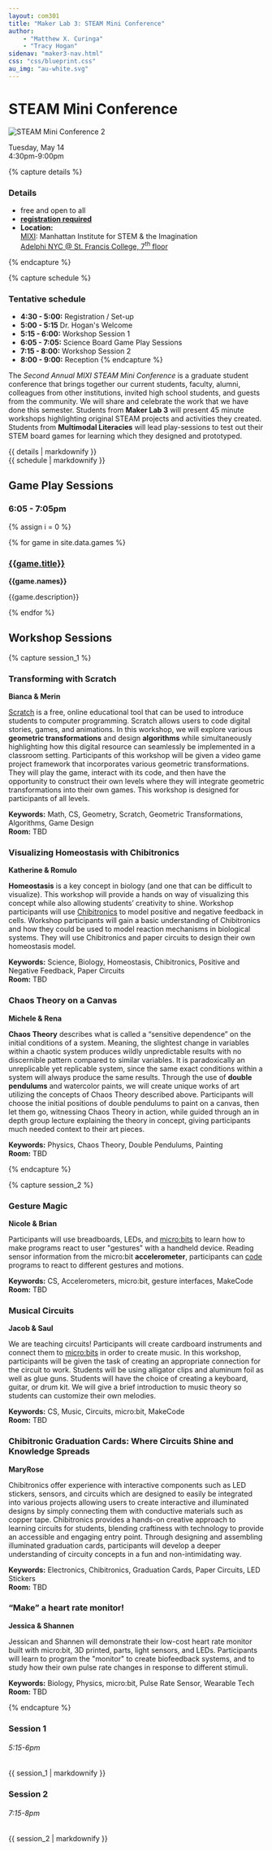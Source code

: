 ```yaml
---
layout: com301
title: "Maker Lab 3: STEAM Mini Conference"
author:
    - "Matthew X. Curinga"
    - "Tracy Hogan"
sidenav: "maker3-nav.html"
css: "css/blueprint.css"
au_img: "au-white.svg"
---
```


<i class="bi bi-award"></i> STEAM Mini Conference
====================================================
<img src="img/steam-mini2.png" class="img-fluid" alt="STEAM Mini Conference 2">

<p class="fw-bold fs-1">
<i class="bi bi-calendar-heart-fill"></i> Tuesday, May 14<br>
4:30pm-9:00pm
</p>

{% capture details %}
### Details
* free and open to all
* **[registration required](https://forms.gle/Mee3oPQcxHgCuJht5)**
* **Location:**\
  [MIXI](https://mixi.nyc): Manhattan Institute for STEM & the Imagination\
  [Adelphi NYC @ St. Francis College, 7<sup>th</sup> floor](https://maps.app.goo.gl/WX3M68SeGC5THWLT7)

{% endcapture %}

{% capture schedule %}
### Tentative schedule

- **4:30 - 5:00:** Registration / Set-up
- **5:00 - 5:15** Dr. Hogan's Welcome
- **5:15 - 6:00:** Workshop Session 1
- **6:05 - 7:05:** Science Board Game Play Sessions
- **7:15 - 8:00:** Workshop Session 2
- **8:00 - 9:00:** Reception
{% endcapture %}

<p class="lead">
The <i>Second Annual MIXI STEAM Mini Conference</i> is a graduate student conference
that brings together our current students,
faculty, alumni, colleagues from other institutions, invited high school students,
and guests from the community. We will share and celebrate the work that we have
done this semester. Students from <b>Maker Lab 3</b> will present 45 minute workshops
highlighting original STEAM projects and activities they created. Students from
<b>Multimodal Literacies</b> will lead play-sessions to test out their STEM
board games for learning which they designed and prototyped.
</p>

<div class="d-flex justify-content-center mb-3">
<div class="border-2 rounded text-light bg-dark bg-gradient p-3 me-2">
{{ details | markdownify }}
</div>
<div class="border-2 rounded text-light bg-dark bg-gradient p-3">
{{ schedule | markdownify }}
</div>
</div>



Game Play Sessions
------------------
### 6:05 - 7:05pm


{% assign i = 0 %}


{% for game in site.data.games %}

<div class="mb-2">
<h3><a href="template">{{game.title}}</a></h3>
<strong>{{game.names}}</strong>
<p>{{game.description}}</p>
</div>

{% endfor %}



Workshop Sessions
-----------------

{% capture session_1 %}
### Transforming with Scratch
**Bianca & Merin**

[Scratch](https://scratch.mit.edu) is a free, online educational tool that can be used to introduce students to computer programming. Scratch allows users to code digital stories, games, and animations. In this workshop, we will explore various **geometric transformations** and design **algorithms** while simultaneously highlighting how this digital resource can seamlessly be implemented in a classroom setting. Participants of this workshop will be given a video game project framework that incorporates various geometric transformations. They will play the game, interact with its code, and then have the opportunity to construct their own levels where they will integrate geometric transformations into their own games. This workshop is designed for participants of all levels.

**Keywords:** Math, CS, Geometry, Scratch, Geometric Transformations, Algorithms, Game Design\
**Room:** TBD

### Visualizing Homeostasis with Chibitronics
**Katherine & Romulo**

**Homeostasis** is a key concept in biology (and one that can be difficult to visualize). This workshop will provide a hands on way of visualizing this concept while also allowing students’ creativity to shine. Workshop participants will use [Chibitronics](https://chibitronics.com/) to model positive and negative feedback in cells. Workshop participants will gain a basic understanding of Chibitronics and how they could be used to model reaction mechanisms in biological systems. They will use Chibitronics and paper circuits to design their own homeostasis model.

**Keywords:** Science, Biology, Homeostasis, Chibitronics, Positive and Negative Feedback, Paper Circuits\
**Room:** TBD

### Chaos Theory on a Canvas
**Michele & Rena**

**Chaos Theory** describes what is called a “sensitive dependence” on the initial conditions of a system. Meaning, the slightest change in variables within a chaotic system produces wildly unpredictable results with no discernible pattern compared to similar variables. It is paradoxically an unreplicable yet replicable system, since the same exact conditions within a system will always produce the same results. Through the use of **double pendulums** and watercolor paints, we will create unique works of art utilizing the concepts of Chaos Theory described above. Participants will choose the initial positions of double pendulums to paint on a canvas, then let them go, witnessing Chaos Theory in action, while guided through an in depth group lecture explaining the theory in concept, giving participants much needed context to their art pieces. 

**Keywords:** Physics, Chaos Theory, Double Pendulums, Painting\
**Room:** TBD

{% endcapture %}

{% capture session_2 %}

### Gesture Magic
**Nicole & Brian**

Participants will use breadboards, LEDs, and [micro:bits](https://microbit.org/) to learn how to make programs react to user "gestures" with a handheld device. Reading sensor information from the micro:bit **accelerometer**, participants can [code](https://makecode.microbit.org/) programs to react to different gestures and motions.

**Keywords:** CS, Accelerometers, micro:bit, gesture interfaces, MakeCode\
**Room:** TBD

### Musical Circuits
**Jacob & Saul**

We are teaching circuits! Participants will create cardboard instruments and connect them to [micro:bits](https://microbit.org/) in order to create music. In this workshop, participants will be given the task of creating an appropriate connection for the circuit to work. Students will be using alligator clips and aluminum foil as well as glue guns. Students will have the choice of creating a keyboard, guitar, or drum kit. We will give a brief introduction to music theory so students can customize their own melodies.

**Keywords:** CS, Music, Circuits, micro:bit, MakeCode\
**Room:** TBD

### Chibitronic Graduation Cards: Where Circuits Shine and Knowledge Spreads
**MaryRose**

Chibitronics offer experience with interactive components such as LED stickers, sensors, and circuits which are designed to easily be integrated into various projects allowing users to create interactive and illuminated designs by simply connecting them with conductive materials such as copper tape. Chibitronics provides a hands-on creative approach to learning circuits for students, blending craftiness with technology to provide an accessible and engaging entry point. Through designing and assembling illuminated graduation cards, participants will develop a deeper understanding of circuity concepts in a fun and non-intimidating way.

**Keywords:** Electronics, Chibitronics, Graduation Cards, Paper Circuits, LED Stickers\
**Room:** TBD

### “Make” a heart rate monitor! 
**Jessica & Shannen**

Jessican and Shannen will demonstrate their low-cost heart rate monitor built with micro:bit, 3D printed, parts, light sensors, and LEDs. Participants will learn to program the "monitor" to create biofeedback systems, and to study how their own pulse rate changes in response to different stimuli.

**Keywords:** Biology, Physics, micro:bit, Pulse Rate Sensor, Wearable Tech\
**Room:** TBD


{% endcapture %}


<div class="row mt-4 p-4">
<div class="col-md-6">
<h3>Session 1</h3>
<h6 class="text-muted">5:15-6pm</h6>

{{ session_1 | markdownify }}
</div>

<div class="col-md-6">
<h3>Session 2</h3>
<h6 class="text-muted">7:15-8pm</h6>

{{ session_2 | markdownify }}
</div>

</div>





